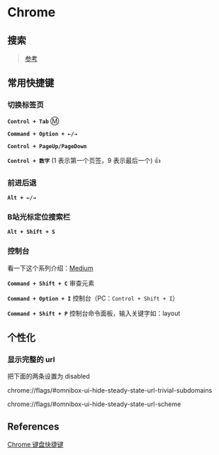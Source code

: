 # Chrome

## 搜索

> [参考](https://www.jeffjade.com/2017/05/01/122-how-to-better-use-google_chrome/#%E6%90%9C%E7%B4%A2%E6%8A%80%E5%B7%A7%E7%AF%87)

## 常用快捷键

### 切换标签页

**`Control + Tab`** :m:

**`Command + Option + ←/→`**

**`Control + PageUp/PageDown`**

**`Control + 数字`** (1 表示第一个页签，9 表示最后一个) :+1:

### 前进后退

**`Alt + ←/→`**

### B站光标定位搜索栏

**`Alt + Shift + S`**

### 控制台

看一下这个系列介绍：[Medium](https://medium.com/@tomsu)

**`Command + Shift + C`** 审查元素

**`Command + Option + I`** 控制台（PC：`Control + Shift + I`）

**`Command + Shift + P`** 控制台命令面板，输入关键字如：layout

## 个性化

### 显示完整的 url

把下面的两条设置为 disabled

chrome://flags/#omnibox-ui-hide-steady-state-url-trivial-subdomains

chrome://flags/#omnibox-ui-hide-steady-state-url-scheme

## References

[Chrome 键盘快捷键](https://support.google.com/chrome/answer/157179?hl=zh-Hans)
